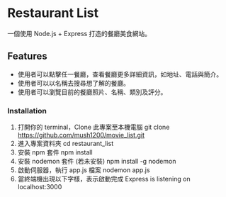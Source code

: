 # Restaurant List
一個使用 Node.js + Express 打造的餐廳美食網站。
## Features
- 使用者可以點擊任一餐廳，查看餐廳更多詳細資訊，如地址、電話與簡介。
- 使用者可以以名稱去搜尋想了解的餐廳。
- 使用者可以瀏覽目前的餐廳照片、名稱、類別及評分。


### Installation
1. 打開你的 terminal，Clone 此專案至本機電腦 git clone https://github.com/mush1200/movie_list.git
2. 進入專案資料夾 cd restaurant_list
3. 安裝 npm 套件 npm install
4. 安裝 nodemon 套件 (若未安裝) npm install -g nodemon
5. 啟動伺服器，執行 app.js 檔案 nodemon app.js
6. 當終端機出現以下字樣，表示啟動完成 Express is listening on localhost:3000
